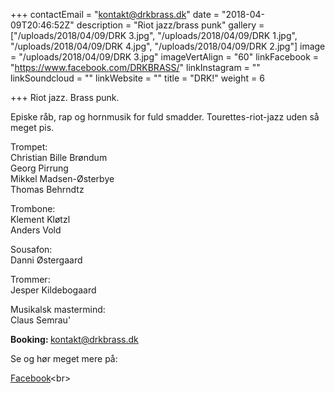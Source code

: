 +++
contactEmail = "kontakt@drkbrass.dk"
date = "2018-04-09T20:46:52Z"
description = "Riot jazz/brass punk"
gallery = ["/uploads/2018/04/09/DRK 3.jpg", "/uploads/2018/04/09/DRK 1.jpg", "/uploads/2018/04/09/DRK 4.jpg", "/uploads/2018/04/09/DRK 2.jpg"]
image = "/uploads/2018/04/09/DRK 3.jpg"
imageVertAlign = "60"
linkFacebook = "https://www.facebook.com/DRKBRASS/"
linkInstagram = ""
linkSoundcloud = ""
linkWebsite = ""
title = "DRK!"
weight = 6

+++
Riot jazz. Brass punk.

Episke råb, rap og hornmusik for fuld smadder. Tourettes-riot-jazz uden så meget pis.

Trompet:  
Christian Bille Brøndum  
Georg Pirrung  
Mikkel Madsen-Østerbye  
Thomas Behrndtz

Trombone:  
Klement Kløtzl  
Anders Vold

Sousafon:  
Danni  Østergaard

Trommer:  
Jesper Kildebogaard

Musikalsk mastermind:  
Claus Semrau'

<strong>Booking: </strong> kontakt@drkbrass.dk <br>

Se og hør meget mere på:

[Facebook](https://www.facebook.com/DRKBRASS/ "https://www.facebook.com/DRKBRASS/")<br>